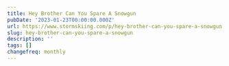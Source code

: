 ```yaml
---
title: Hey Brother Can You Spare A Snowgun
pubDate: '2023-01-23T00:00:00.000Z'
url: https://www.stormskiing.com/p/hey-brother-can-you-spare-a-snowgun
slug: hey-brother-can-you-spare-a-snowgun
description: ''
tags: []
changefreq: monthly
---
```


<!-- Add post content below -->
